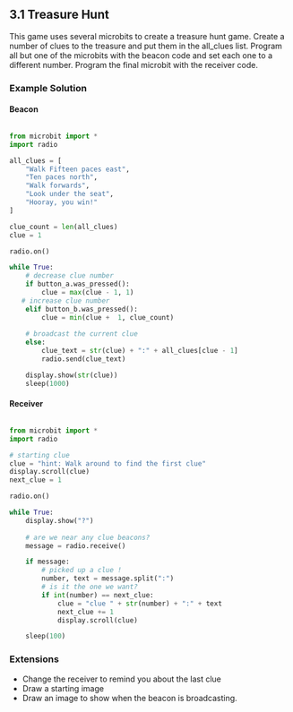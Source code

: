 ## 3.1 Treasure Hunt

This game uses several microbits to create a treasure hunt game. Create a number of clues to the treasure 
and put them in the all_clues list. Program all but one of the microbits with the beacon code and set 
each one to a different number. Program the final microbit with the receiver code.

### Example Solution

#### Beacon

```python 

from microbit import *
import radio

all_clues = [
    "Walk Fifteen paces east",
    "Ten paces north",
    "Walk forwards",
    "Look under the seat",
    "Hooray, you win!"
]

clue_count = len(all_clues)
clue = 1

radio.on()

while True:
    # decrease clue number
    if button_a.was_pressed():
        clue = max(clue - 1, 1)
   # increase clue number
    elif button_b.was_pressed():
        clue = min(clue +  1, clue_count)
       
    # broadcast the current clue
    else:
        clue_text = str(clue) + ":" + all_clues[clue - 1]
        radio.send(clue_text)

    display.show(str(clue))
    sleep(1000)

```

#### Receiver

```python

from microbit import *
import radio

# starting clue
clue = "hint: Walk around to find the first clue"
display.scroll(clue)
next_clue = 1

radio.on()

while True:
    display.show("?")
    
    # are we near any clue beacons?
    message = radio.receive()

    if message:
        # picked up a clue !
        number, text = message.split(":")
        # is it the one we want?
        if int(number) == next_clue:
            clue = "clue " + str(number) + ":" + text
            next_clue += 1
            display.scroll(clue)

    sleep(100)

```

### Extensions 

* Change the receiver to remind you about the last clue
* Draw a starting image
* Draw an image to show when the beacon is broadcasting.
